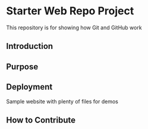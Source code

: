 # Starter Web Repo Project

This repository is for showing how Git and GitHub work

## Introduction

## Purpose

## Deployment

Sample website with plenty of files for demos

## How to Contribute